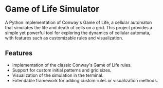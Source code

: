 # Game of Life Simulator

A Python implementation of Conway's Game of Life, a cellular automaton that simulates the life and death of cells on a grid. This project provides a simple yet powerful tool for exploring the dynamics of cellular automata, with features such as customizable rules and visualization.

## Features
- Implementation of the classic Conway's Game of Life rules.
- Support for custom initial patterns and grid sizes.
- Visualization of the simulation in the terminal.
- Extendable framework for adding custom rules or visualization methods.
